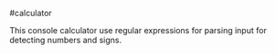 #calculator

This console calculator use regular expressions for parsing input for detecting numbers and signs.